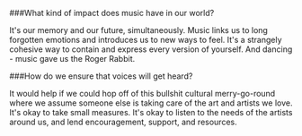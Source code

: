 ###What kind of impact does music have in our world?

It's our memory and our future, simultaneously. Music links us to long forgotten emotions and introduces us to new ways to feel. It's a strangely cohesive way to contain and express every version of yourself. And dancing - music gave us the Roger Rabbit.


###How do we ensure that voices will get heard?

It would help if we could hop off of this bullshit cultural merry-go-round where we assume someone else is taking care of the art and artists we love. It's okay to take small measures. It's okay to listen to the needs of the artists around us, and lend encouragement, support, and resources.